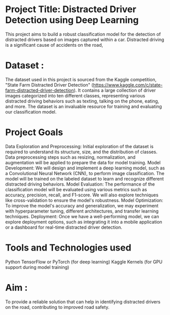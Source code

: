 # Project Title: Distracted Driver Detection using Deep Learning
This project aims to build a robust classification model for the detection of distracted drivers based on images captured within a car. Distracted driving is a significant cause of accidents on the road, 
# Dataset :
The dataset used in this project is sourced from the Kaggle competition, "State Farm Distracted Driver Detection" (https://www.kaggle.com/c/state-farm-distracted-driver-detection). It contains a large collection of driver images categorized into ten different classes, representing various distracted driving behaviors such as texting, talking on the phone, eating, and more. The dataset is an invaluable resource for training and evaluating our classification model.
# Project Goals
Data Exploration and Preprocessing: Initial exploration of the dataset is required to understand its structure, size, and the distribution of classes. Data preprocessing steps such as resizing, normalization, and augmentation will be applied to prepare the data for model training.
Model Development: We will design and implement a deep learning model, such as a Convolutional Neural Network (CNN), to perform image classification. The model will be trained on the labeled dataset to learn and recognize different distracted driving behaviors.
Model Evaluation: The performance of the classification model will be evaluated using various metrics such as accuracy, precision, recall, and F1-score. We will also explore techniques like cross-validation to ensure the model's robustness.
Model Optimization: To improve the model's accuracy and generalization, we may experiment with hyperparameter tuning, different architectures, and transfer learning techniques.
Deployment: Once we have a well-performing model, we can explore deployment options, such as integrating it into a mobile application or a dashboard for real-time distracted driver detection.
# Tools and Technologies used
Python
TensorFlow or PyTorch (for deep learning)
Kaggle Kernels (for GPU support during model training)
# Aim :
To provide a reliable solution that can help in identifying distracted drivers on the road, contributing to improved road safety. 
